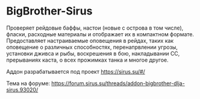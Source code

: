 # BigBrother-Sirus
Проверяет рейдовые баффы, настои (новые с острова в том числе), фласки, расходные материалы и отображает их в компактном формате.
Предоставляет настраиваемые оповещения в рейдах, таких как оповещение о различных способностях, перенапрвлении угрозы, установки дживса и рыбы, воскрешения в бою, накладывании СС, прерываниях каста, о всех прожимках танка и многое другое.

Аддон разрабатывается под проект https://sirus.su/#/ 

Тема на форуме:
https://forum.sirus.su/threads/addon-bigbrother-dlja-sirus.93020/
